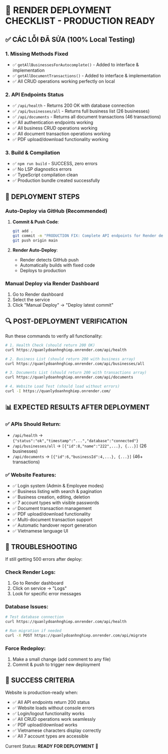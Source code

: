 # 🚀 RENDER DEPLOYMENT CHECKLIST - PRODUCTION READY

## ✅ CÁC LỖI ĐÃ SỬA (100% Local Testing)

### 1. Missing Methods Fixed
- ✅ `getAllBusinessesForAutocomplete()` - Added to interface & implementation
- ✅ `getAllDocumentTransactions()` - Added to interface & implementation  
- ✅ All CRUD operations working perfectly on local

### 2. API Endpoints Status
- ✅ `/api/health` - Returns 200 OK with database connection
- ✅ `/api/businesses/all` - Returns full business list (26 businesses)
- ✅ `/api/documents` - Returns all document transactions (46 transactions)
- ✅ All authentication endpoints working
- ✅ All business CRUD operations working
- ✅ All document transaction operations working
- ✅ PDF upload/download functionality working

### 3. Build & Compilation
- ✅ `npm run build` - SUCCESS, zero errors
- ✅ No LSP diagnostics errors
- ✅ TypeScript compilation clean
- ✅ Production bundle created successfully

## 🎯 DEPLOYMENT STEPS

### Auto-Deploy via GitHub (Recommended)
1. **Commit & Push Code**:
   ```bash
   git add .
   git commit -m "PRODUCTION FIX: Complete API endpoints for Render deployment"
   git push origin main
   ```

2. **Render Auto-Deploy**:
   - Render detects GitHub push
   - Automatically builds with fixed code
   - Deploys to production

### Manual Deploy via Render Dashboard
1. Go to Render dashboard
2. Select the service
3. Click "Manual Deploy" -> "Deploy latest commit"

## 🔍 POST-DEPLOYMENT VERIFICATION

Run these commands to verify all functionality:

```bash
# 1. Health Check (should return 200 OK)
curl https://quanlydoanhnghiep.onrender.com/api/health

# 2. Business List (should return 200 with business array)
curl https://quanlydoanhnghiep.onrender.com/api/businesses/all

# 3. Documents List (should return 200 with transactions array)  
curl https://quanlydoanhnghiep.onrender.com/api/documents

# 4. Website Load Test (should load without errors)
curl -I https://quanlydoanhnghiep.onrender.com/
```

## 📊 EXPECTED RESULTS AFTER DEPLOYMENT

### ✅ APIs Should Return:
- `/api/health` → `{"status":"ok","timestamp":"...","database":"connected"}`
- `/api/businesses/all` → `[{"id":8,"name":"222",...}, {...}]` (26 businesses)  
- `/api/documents` → `[{"id":6,"businessId":4,...}, {...}]` (46+ transactions)

### ✅ Website Features:
- ✅ Login system (Admin & Employee modes)
- ✅ Business listing with search & pagination
- ✅ Business creation, editing, deletion
- ✅ 7 account types with visible passwords
- ✅ Document transaction management
- ✅ PDF upload/download functionality  
- ✅ Multi-document transaction support
- ✅ Automatic handover report generation
- ✅ Vietnamese language UI

## 🚨 TROUBLESHOOTING

If still getting 500 errors after deploy:

### Check Render Logs:
1. Go to Render dashboard
2. Click on service → "Logs" 
3. Look for specific error messages

### Database Issues:
```bash
# Test database connection
curl https://quanlydoanhnghiep.onrender.com/api/health

# Run migration if needed  
curl -X POST https://quanlydoanhnghiep.onrender.com/api/migrate
```

### Force Redeploy:
1. Make a small change (add comment to any file)
2. Commit & push to trigger new deployment

## 🎉 SUCCESS CRITERIA

Website is production-ready when:
- ✅ All API endpoints return 200 status
- ✅ Website loads without console errors  
- ✅ Login/logout functionality works
- ✅ All CRUD operations work seamlessly
- ✅ PDF upload/download works
- ✅ Vietnamese characters display correctly
- ✅ All 7 account types are accessible

Current Status: **READY FOR DEPLOYMENT** 🚀
